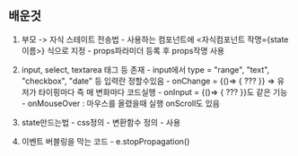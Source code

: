 ## 배운것
  1. 부모 -> 자식 스테이트 전송법
    - 사용하는 컴포넌트에 <자식컴포넌트 작명={state이름>} 식으로 지정
    - props파라미더 등록 후 props작명 사용

  2. input, select, textarea 태그 등 존재
    - input에서 type = "range", "text", "checkbox", "date" 등 입력란 정할수있음
    - onChange = {()=> { ??? }} => 유저가 타이핑마다 즉 매 변화마다 코드실행
    - onInput = {()=> { ??? }}도 같은 기능
    - onMouseOver : 마우스를 올렸을때 실행 onScroll도 있음

  3. state만드는법
    - css정의
    - 변환함수 정의
    - 사용

  4. 이벤트 버블링을 막는 코드
    - e.stopPropagation()